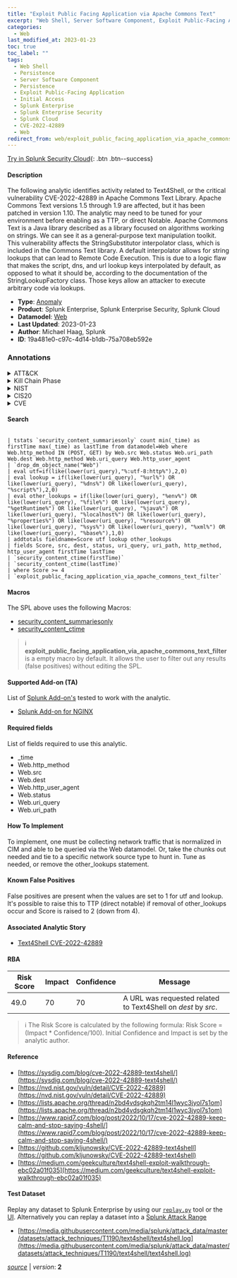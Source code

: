 ```yaml
---
title: "Exploit Public Facing Application via Apache Commons Text"
excerpt: "Web Shell, Server Software Component, Exploit Public-Facing Application"
categories:
  - Web
last_modified_at: 2023-01-23
toc: true
toc_label: ""
tags:
  - Web Shell
  - Persistence
  - Server Software Component
  - Persistence
  - Exploit Public-Facing Application
  - Initial Access
  - Splunk Enterprise
  - Splunk Enterprise Security
  - Splunk Cloud
  - CVE-2022-42889
  - Web
redirect_from: web/exploit_public_facing_application_via_apache_commons_text/
---
```




[Try in Splunk Security Cloud](https://www.splunk.com/en_us/cyber-security.html){: .btn .btn--success}

#### Description

The following analytic identifies activity related to Text4Shell, or the critical vulnerability CVE-2022-42889 in Apache Commons Text Library. Apache Commons Text versions 1.5 through 1.9 are affected, but it has been patched in version 1.10. The analytic may need to be tuned for your environment before enabling as a TTP, or direct Notable. Apache Commons Text is a Java library described as a library focused on algorithms working on strings. We can see it as a general-purpose text manipulation toolkit. This vulnerability affects the StringSubstitutor interpolator class, which is included in the Commons Text library. A default interpolator allows for string lookups that can lead to Remote Code Execution. This is due to a logic flaw that makes the script, dns, and url lookup keys interpolated by default, as opposed to what it should be, according to the documentation of the StringLookupFactory class. Those keys allow an attacker to execute arbitrary code via lookups.

- **Type**: [Anomaly](https://github.com/splunk/security_content/wiki/Detection-Analytic-Types)
- **Product**: Splunk Enterprise, Splunk Enterprise Security, Splunk Cloud
- **Datamodel**: [Web](https://docs.splunk.com/Documentation/CIM/latest/User/Web)
- **Last Updated**: 2023-01-23
- **Author**: Michael Haag, Splunk
- **ID**: 19a481e0-c97c-4d14-b1db-75a708eb592e

### Annotations
<details>
  <summary>ATT&CK</summary>

<div markdown="1">

#### [ATT&CK](https://attack.mitre.org/)

| ID          | Technique   | Tactic         |
| ----------- | ----------- |--------------- |
| [T1505.003](https://attack.mitre.org/techniques/T1505/003/) | Web Shell | Persistence |

| [T1505](https://attack.mitre.org/techniques/T1505/) | Server Software Component | Persistence |

| [T1190](https://attack.mitre.org/techniques/T1190/) | Exploit Public-Facing Application | Initial Access |

</div>
</details>


<details>
  <summary>Kill Chain Phase</summary>

<div markdown="1">

* Exploitation


</div>
</details>


<details>
  <summary>NIST</summary>

<div markdown="1">

* DE.CM



</div>
</details>

<details>
  <summary>CIS20</summary>

<div markdown="1">

* CIS 3
* CIS 5
* CIS 16



</div>
</details>

<details>
  <summary>CVE</summary>

<div markdown="1">

| ID          | Summary | [CVSS](https://nvd.nist.gov/vuln-metrics/cvss) |
| ----------- | ----------- | -------------- |
| [CVE-2022-42889](https://nvd.nist.gov/vuln/detail/CVE-2022-42889) | Apache Commons Text performs variable interpolation, allowing properties to be dynamically evaluated and expanded. The standard format for interpolation is &#34;${prefix:name}&#34;, where &#34;prefix&#34; is used to locate an instance of org.apache.commons.text.lookup.StringLookup that performs the interpolation. Starting with version 1.5 and continuing through 1.9, the set of default Lookup instances included interpolators that could result in arbitrary code execution or contact with remote servers. These lookups are: - &#34;script&#34; - execute expressions using the JVM script execution engine (javax.script) - &#34;dns&#34; - resolve dns records - &#34;url&#34; - load values from urls, including from remote servers Applications using the interpolation defaults in the affected versions may be vulnerable to remote code execution or unintentional contact with remote servers if untrusted configuration values are used. Users are recommended to upgrade to Apache Commons Text 1.10.0, which disables the problematic interpolators by default. | None |



</div>
</details>


#### Search

```

| tstats `security_content_summariesonly` count min(_time) as firstTime max(_time) as lastTime from datamodel=Web where Web.http_method IN (POST, GET) by Web.src Web.status Web.uri_path Web.dest Web.http_method Web.uri_query Web.http_user_agent 
| `drop_dm_object_name("Web")` 
| eval utf=if(like(lower(uri_query),"%:utf-8:http%"),2,0) 
| eval lookup = if(like(lower(uri_query), "%url%") OR like(lower(uri_query), "%dns%") OR like(lower(uri_query), "%script%"),2,0) 
| eval other_lookups = if(like(lower(uri_query), "%env%") OR like(lower(uri_query), "%file%") OR like(lower(uri_query), "%getRuntime%") OR like(lower(uri_query), "%java%") OR like(lower(uri_query), "%localhost%") OR like(lower(uri_query), "%properties%") OR like(lower(uri_query), "%resource%") OR like(lower(uri_query), "%sys%") OR like(lower(uri_query), "%xml%") OR like(lower(uri_query), "%base%"),1,0) 
| addtotals fieldname=Score utf lookup other_lookups 
| fields Score, src, dest, status, uri_query, uri_path, http_method, http_user_agent firstTime lastTime 
| `security_content_ctime(firstTime)` 
| `security_content_ctime(lastTime)` 
| where Score >= 4 
| `exploit_public_facing_application_via_apache_commons_text_filter`
```

#### Macros
The SPL above uses the following Macros:
* [security_content_summariesonly](https://github.com/splunk/security_content/blob/develop/macros/security_content_summariesonly.yml)
* [security_content_ctime](https://github.com/splunk/security_content/blob/develop/macros/security_content_ctime.yml)

> :information_source:
> **exploit_public_facing_application_via_apache_commons_text_filter** is a empty macro by default. It allows the user to filter out any results (false positives) without editing the SPL.


#### Supported Add-on (TA)
List of [Splunk Add-on's](https://docs.splunk.com/Documentation/AddOns/released/Overview/AboutSplunkadd-ons) tested to work with the analytic.

* [Splunk Add-on for NGINX](https://splunkbase.splunk.com/app/3258)


#### Required fields
List of fields required to use this analytic.
* _time
* Web.http_method
* Web.src
* Web.dest
* Web.http_user_agent
* Web.status
* Web.uri_query
* Web.uri_path



#### How To Implement
To implement, one must be collecting network traffic that is normalized in CIM and able to be queried via the Web datamodel. Or, take the chunks out needed and tie to a specific network source type to hunt in. Tune as needed, or remove the other_lookups statement.
#### Known False Positives
False positives are present when the values are set to 1 for utf and lookup. It&#39;s possible to raise this to TTP (direct notable) if removal of other_lookups occur and Score is raised to 2 (down from 4).

#### Associated Analytic Story
* [Text4Shell CVE-2022-42889](/stories/text4shell_cve-2022-42889)




#### RBA

| Risk Score  | Impact      | Confidence   | Message      |
| ----------- | ----------- |--------------|--------------|
| 49.0 | 70 | 70 | A URL was requested related to Text4Shell on $dest$ by $src$. |


> :information_source:
> The Risk Score is calculated by the following formula: Risk Score = (Impact * Confidence/100). Initial Confidence and Impact is set by the analytic author.


#### Reference

* [https://sysdig.com/blog/cve-2022-42889-text4shell/](https://sysdig.com/blog/cve-2022-42889-text4shell/)
* [https://nvd.nist.gov/vuln/detail/CVE-2022-42889](https://nvd.nist.gov/vuln/detail/CVE-2022-42889)
* [https://lists.apache.org/thread/n2bd4vdsgkqh2tm14l1wyc3jyol7s1om](https://lists.apache.org/thread/n2bd4vdsgkqh2tm14l1wyc3jyol7s1om)
* [https://www.rapid7.com/blog/post/2022/10/17/cve-2022-42889-keep-calm-and-stop-saying-4shell/](https://www.rapid7.com/blog/post/2022/10/17/cve-2022-42889-keep-calm-and-stop-saying-4shell/)
* [https://github.com/kljunowsky/CVE-2022-42889-text4shell](https://github.com/kljunowsky/CVE-2022-42889-text4shell)
* [https://medium.com/geekculture/text4shell-exploit-walkthrough-ebc02a01f035](https://medium.com/geekculture/text4shell-exploit-walkthrough-ebc02a01f035)



#### Test Dataset
Replay any dataset to Splunk Enterprise by using our [`replay.py`](https://github.com/splunk/attack_data#using-replaypy) tool or the [UI](https://github.com/splunk/attack_data#using-ui).
Alternatively you can replay a dataset into a [Splunk Attack Range](https://github.com/splunk/attack_range#replay-dumps-into-attack-range-splunk-server)

* [https://media.githubusercontent.com/media/splunk/attack_data/master/datasets/attack_techniques/T1190/text4shell/text4shell.log](https://media.githubusercontent.com/media/splunk/attack_data/master/datasets/attack_techniques/T1190/text4shell/text4shell.log)



[*source*](https://github.com/splunk/security_content/tree/develop/detections/web/exploit_public_facing_application_via_apache_commons_text.yml) \| *version*: **2**
